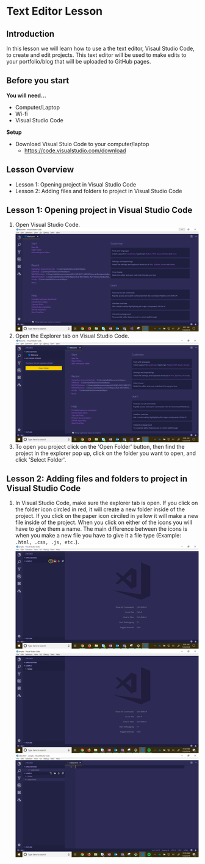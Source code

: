 # Text Editor Lesson

## Introduction
In this lesson we will learn how to use a the text editor, Visaul Studio Code, to create and edit projects. This text editor will be used to make edits to your portfolio/blog that will be uploaded to GitHub pages. 

## Before you start
**You will need...**
* Computer/Laptop
* Wi-fi
* Visual Studio Code

**Setup**
* Download Visual Stuio Code to your computer/laptop
    * https://code.visualstudio.com/download

## Lesson Overview
* Lesson 1: Opening project in Visual Studio Code
* Lesson 2: Adding files and folders to project in Visual Studio Code

## Lesson 1: Opening project in Visual Studio Code
1. Open Visual Studio Code.
![Open VS Code](./img/VSC1.png) 
2. Open the Explorer tab on Visual Studio Code.
![Open Explorer tab in VS Code](./img/VSC2.png) 
3. To open you project click on the 'Open Folder' button, then find the project in the explorer pop up, click on the folder you want to open, and click 'Select Folder'.

## Lesson 2: Adding files and folders to project in Visual Studio Code
1. In Visual Studio Code, make sure the explorer tab is open. If you click on the folder icon circled in red, it will create a new folder inside of the project. If you click on the paper icon circiled in yellow it will make a new file inside of the project. When you click on either of the icons you will have to give them a name. The main difference between the icons is when you make a new file you have to give it a file type (Example: ``.html, .css, .js, etc.``).
![VS Code](./img/VSC5.png) 
![VS Code](./img/VSC6.png)
![VS Code](./img/VSC7.png)  